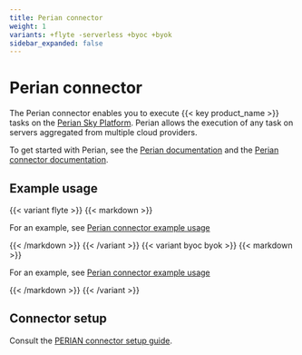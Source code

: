 ```yaml
---
title: Perian connector
weight: 1
variants: +flyte -serverless +byoc +byok
sidebar_expanded: false
---
```


# Perian connector

The Perian connector enables you to execute {{< key product_name >}} tasks on the [Perian Sky Platform](https://perian.io/).
Perian allows the execution of any task on servers aggregated from multiple cloud providers.

To get started with Perian, see the [Perian documentation](https://perian.io/docs/overview) and the [Perian connector documentation](https://perian.io/docs/flyte-getting-started).

## Example usage

{{< variant flyte >}}
{{< markdown >}}

For an example, see [Perian connector example usage](./example)

{{< /markdown >}}
{{< /variant >}}
{{< variant byoc byok >}}
{{< markdown >}}

For an example, see [Perian connector example usage](./example-union)

{{< /markdown >}}
{{< /variant >}}

## Connector setup

Consult the [PERIAN connector setup guide](https://perian.io/docs/flyte-setup-guide).

